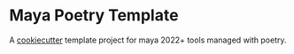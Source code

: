 # Maya Poetry Template

A [cookiecutter](https://github.com/cookiecutter/cookiecutter) template project for maya 2022+ tools managed with poetry.

